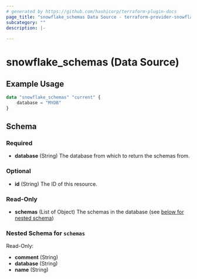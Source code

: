 ```yaml
---
# generated by https://github.com/hashicorp/terraform-plugin-docs
page_title: "snowflake_schemas Data Source - terraform-provider-snowflake"
subcategory: ""
description: |-
  
---
```


# snowflake_schemas (Data Source)



## Example Usage

```terraform
data "snowflake_schemas" "current" {
    database = "MYDB"
}
```

<!-- schema generated by tfplugindocs -->
## Schema

### Required

- **database** (String) The database from which to return the schemas from.

### Optional

- **id** (String) The ID of this resource.

### Read-Only

- **schemas** (List of Object) The schemas in the database (see [below for nested schema](#nestedatt--schemas))

<a id="nestedatt--schemas"></a>
### Nested Schema for `schemas`

Read-Only:

- **comment** (String)
- **database** (String)
- **name** (String)



